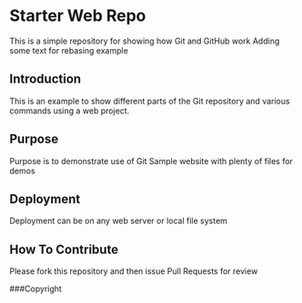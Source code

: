 # Starter Web Repo

This is a simple repository for showing how Git and GitHub work
Adding some text for rebasing example

## Introduction

This is an example to show different parts of the Git repository and various commands
using a web project.

## Purpose

Purpose is to demonstrate use of Git
Sample website with plenty of files for demos

## Deployment

Deployment can be on any web server or local file system

## How To Contribute

Please fork this repository and then issue Pull Requests for review 

###Copyright
